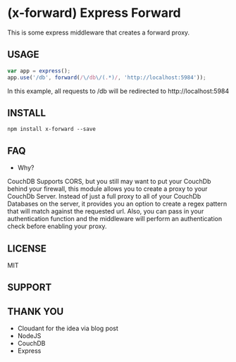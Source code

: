# (x-forward) Express Forward

This is some express middleware that creates a forward proxy.

## USAGE

``` js
var app = express();
app.use('/db', forward(/\/db\/(.*)/, 'http://localhost:5984'));
```

In this example, all requests to /db will be redirected to 
http://localhost:5984

## INSTALL

`npm install x-forward --save`

## FAQ

* Why?

CouchDB Supports CORS, but you still may want to put your CouchDb behind
your firewall, this module allows you to create a proxy to your CouchDb
Server.  Instead of just a full proxy to all of your CouchDb Databases
on the server, it provides you an option to create a regex pattern that
will match against the requested url.  Also, you can pass in your
authentication function and the middleware will perform an
authentication check before enabling your proxy.

## LICENSE

MIT

## SUPPORT

## THANK YOU

* Cloudant for the idea via blog post
* NodeJS
* CouchDB
* Express 
